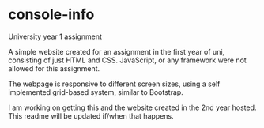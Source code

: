 # console-info
University year 1 assignment

A simple website created for an assignment in the first year of uni, consisting of just HTML and CSS. JavaScript, or any framework were not allowed for this assignment. 

The webpage is responsive to different screen sizes, using a self implemented grid-based system, similar to Bootstrap. 

I am working on getting this and the website created in the 2nd year hosted. This readme will be updated if/when that happens. 
